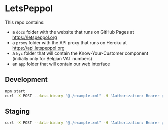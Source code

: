 # LetsPeppol

This repo contains:
* a `docs` folder with the website that runs on GitHub Pages at https://letspeppol.org
* a `proxy` folder with the API proxy that runs on Heroku at https://api.letspeppol.org
* a `kyc` folder that will contain the Know-Your-Customer component (initially only for Belgian VAT numbers)
* an `app` folder that will contain our web interface

## Development
```sh
npm start
curl -X POST --data-binary "@./example.xml" -H 'Authorization: Bearer glamicks' http://localhost:3000/send
```

## Staging
```sh
curl -X POST --data-binary "@./example.xml" -H 'Authorization: Bearer glamicks' https://api.letspeppol.org/send
```